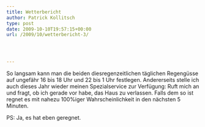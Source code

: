 ```yaml
---
title: Wetterbericht
author: Patrick Kollitsch
type: post
date: 2009-10-10T19:57:15+00:00
url: /2009/10/wetterbericht-3/




---
```

So langsam kann man die beiden diesregenzeitlichen täglichen Regengüsse auf ungefähr 16 bis 18 Uhr und 22 bis 1 Uhr festlegen. Andererseits stelle ich auch dieses Jahr wieder meinen Spezialservice zur Verfügung: Ruft mich an und fragt, ob ich gerade vor habe, das Haus zu verlassen. Falls dem so ist regnet es mit nahezu 100%iger Wahrscheinlichkeit in den nächsten 5 Minuten.

PS: Ja, es hat eben geregnet.